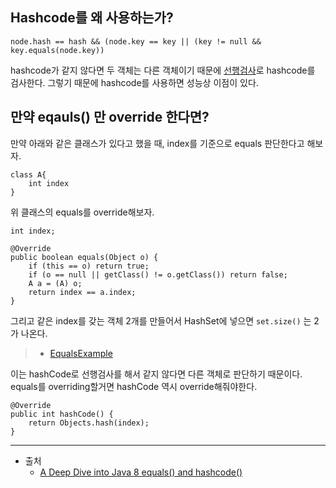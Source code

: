 ## Hashcode를 왜 사용하는가?

```
node.hash == hash && (node.key == key || (key != null && key.equals(node.key))
```

hashcode가 같지 않다면 두 객체는 다른 객체이기 때문에 <u>선행검사</u>로 hashcode를 검사한다.
그렇기 때문에 hashcode를 사용하면 성능상 이점이 있다.

## 만약 eqauls() 만 override 한다면?

만약 아래와 같은 클래스가 있다고 했을 때, index를 기준으로 equals 판단한다고 해보자.

```
class A{
	int index
}
```

위 클래스의 equals를 override해보자.

```
int index;

@Override
public boolean equals(Object o) {
    if (this == o) return true;
    if (o == null || getClass() != o.getClass()) return false;
    A a = (A) o;
    return index == a.index;
}
```

그리고 같은 index를 갖는 객체 2개를 만들어서 HashSet에 넣으면 `set.size()` 는 2가 나온다.
> * [EqualsExample](EqualsExample.java)

이는 hashCode로 선행검사를 해서 같지 않다면 다른 객체로 판단하기 때문이다.
equals를 overriding할거면 hashCode 역시 override해줘야한다.

```other
@Override
public int hashCode() {
    return Objects.hash(index);
}
```

<hr/>

* 출처
  * [A Deep Dive into Java 8 equals() and hashcode()](https://medium.com/geekculture/a-deep-dive-into-java-8-equals-and-hashcode-902990535507)